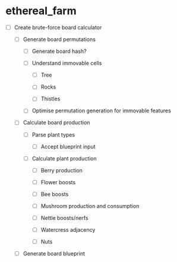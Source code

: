 # ethereal_farm

- [ ] Create brute-force board calculator
  
  - [ ] Generate board permutations
    
    - [ ] Generate board hash?
    
    - [ ] Understand immovable cells
      
      - [ ] Tree
      
      - [ ] Rocks
      
      - [ ] Thistles
    
    - [ ] Optimise permutation generation for immovable features
  
  - [ ] Calculate board production
    
    - [ ] Parse plant types
      
      - [ ] Accept blueprint input
    
    - [ ] Calculate plant production
      
      - [ ] Berry production
      
      - [ ] Flower boosts
      
      - [ ] Bee boosts
      
      - [ ] Mushroom production and consumption
      
      - [ ] Nettle boosts/nerfs
      
      - [ ] Watercress adjacency
      
      - [ ] Nuts
  
  - [ ] Generate board blueprint
